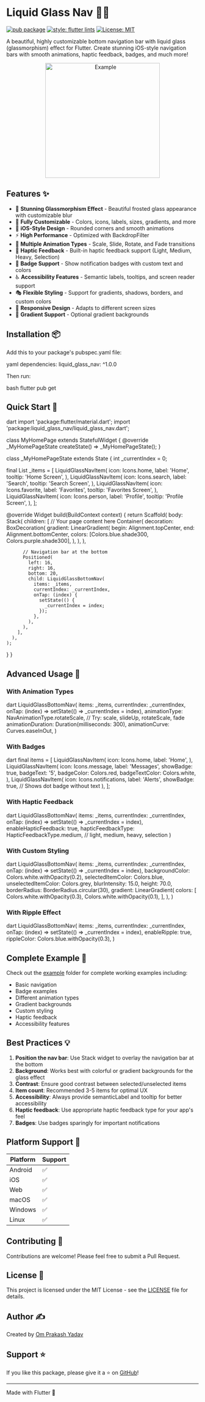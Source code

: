 # Liquid Glass Nav 🌊✨

[![pub package](https://img.shields.io/pub/v/liquid_glass_nav.svg)](https://pub.dev/packages/liquid_glass_nav)
[![style: flutter lints](https://img.shields.io/badge/style-flutter__lints-blue)](https://pub.dev/packages/flutter_lints)
[![License: MIT](https://img.shields.io/badge/License-MIT-green.svg)](https://opensource.org/licenses/MIT)

A beautiful, highly customizable bottom navigation bar with liquid glass (glassmorphism) effect for Flutter. Create stunning iOS-style navigation bars with smooth animations, haptic feedback, badges, and much more!

<p align="center">
  <img src="https://raw.githubusercontent.com/om-prakash-yadav/liquid-glass-navigation/main/screenshots/example.gif" alt="Example" width="300"/>
</p>

## Features ✨

- 🎨 **Stunning Glassmorphism Effect** - Beautiful frosted glass appearance with customizable blur
- 🎯 **Fully Customizable** - Colors, icons, labels, sizes, gradients, and more
- 📱 **iOS-Style Design** - Rounded corners and smooth animations
- ⚡ **High Performance** - Optimized with BackdropFilter
- 🔄 **Multiple Animation Types** - Scale, Slide, Rotate, and Fade transitions
- 📳 **Haptic Feedback** - Built-in haptic feedback support (Light, Medium, Heavy, Selection)
- 🔔 **Badge Support** - Show notification badges with custom text and colors
- ♿ **Accessibility Features** - Semantic labels, tooltips, and screen reader support
- 🎭 **Flexible Styling** - Support for gradients, shadows, borders, and custom colors
- 📐 **Responsive Design** - Adapts to different screen sizes
- 🌈 **Gradient Support** - Optional gradient backgrounds

## Installation 📦

Add this to your package's pubspec.yaml file:

yaml
dependencies:
  liquid_glass_nav: ^1.0.0


Then run:

bash
flutter pub get


## Quick Start 🚀

dart
import 'package:flutter/material.dart';
import 'package:liquid_glass_nav/liquid_glass_nav.dart';

class MyHomePage extends StatefulWidget {
  @override
  _MyHomePageState createState() => _MyHomePageState();
}

class _MyHomePageState extends State<MyHomePage> {
  int _currentIndex = 0;
  
  final List<LiquidGlassNavItem> _items = [
    LiquidGlassNavItem(
      icon: Icons.home,
      label: 'Home',
      tooltip: 'Home Screen',
    ),
    LiquidGlassNavItem(
      icon: Icons.search,
      label: 'Search',
      tooltip: 'Search Screen',
    ),
    LiquidGlassNavItem(
      icon: Icons.favorite,
      label: 'Favorites',
      tooltip: 'Favorites Screen',
    ),
    LiquidGlassNavItem(
      icon: Icons.person,
      label: 'Profile',
      tooltip: 'Profile Screen',
    ),
  ];

  @override
  Widget build(BuildContext context) {
    return Scaffold(
      body: Stack(
        children: [
          // Your page content here
          Container(
            decoration: BoxDecoration(
              gradient: LinearGradient(
                begin: Alignment.topCenter,
                end: Alignment.bottomCenter,
                colors: [Colors.blue.shade300, Colors.purple.shade300],
              ),
            ),
          ),
          
          // Navigation bar at the bottom
          Positioned(
            left: 16,
            right: 16,
            bottom: 20,
            child: LiquidGlassBottomNav(
              items: _items,
              currentIndex: _currentIndex,
              onTap: (index) {
                setState(() {
                  _currentIndex = index;
                });
              },
            ),
          ),
        ],
      ),
    );
  }
}


## Advanced Usage 🎨

### With Animation Types

dart
LiquidGlassBottomNav(
  items: _items,
  currentIndex: _currentIndex,
  onTap: (index) => setState(() => _currentIndex = index),
  animationType: NavAnimationType.rotateScale, // Try: scale, slideUp, rotateScale, fade
  animationDuration: Duration(milliseconds: 300),
  animationCurve: Curves.easeInOut,
)


### With Badges

dart
final items = [
  LiquidGlassNavItem(
    icon: Icons.home,
    label: 'Home',
  ),
  LiquidGlassNavItem(
    icon: Icons.message,
    label: 'Messages',
    showBadge: true,
    badgeText: '5',
    badgeColor: Colors.red,
    badgeTextColor: Colors.white,
  ),
  LiquidGlassNavItem(
    icon: Icons.notifications,
    label: 'Alerts',
    showBadge: true, // Shows dot badge without text
  ),
];


### With Haptic Feedback

dart
LiquidGlassBottomNav(
  items: _items,
  currentIndex: _currentIndex,
  onTap: (index) => setState(() => _currentIndex = index),
  enableHapticFeedback: true,
  hapticFeedbackType: HapticFeedbackType.medium, // light, medium, heavy, selection
)


### With Custom Styling

dart
LiquidGlassBottomNav(
  items: _items,
  currentIndex: _currentIndex,
  onTap: (index) => setState(() => _currentIndex = index),
  backgroundColor: Colors.white.withOpacity(0.2),
  selectedItemColor: Colors.blue,
  unselectedItemColor: Colors.grey,
  blurIntensity: 15.0,
  height: 70.0,
  borderRadius: BorderRadius.circular(30),
  gradient: LinearGradient(
    colors: [
      Colors.white.withOpacity(0.3),
      Colors.white.withOpacity(0.1),
    ],
  ),
)


### With Ripple Effect

dart
LiquidGlassBottomNav(
  items: _items,
  currentIndex: _currentIndex,
  onTap: (index) => setState(() => _currentIndex = index),
  enableRipple: true,
  rippleColor: Colors.blue.withOpacity(0.3),
)


## Complete Example 📱

Check out the [example](example/) folder for complete working examples including:

- Basic navigation
- Badge examples
- Different animation types
- Gradient backgrounds
- Custom styling
- Haptic feedback
- Accessibility features

## Best Practices 💡

1. **Position the nav bar**: Use Stack widget to overlay the navigation bar at the bottom
2. **Background**: Works best with colorful or gradient backgrounds for the glass effect
3. **Contrast**: Ensure good contrast between selected/unselected items
4. **Item count**: Recommended 3-5 items for optimal UX
5. **Accessibility**: Always provide semanticLabel and tooltip for better accessibility
6. **Haptic feedback**: Use appropriate haptic feedback type for your app's feel
7. **Badges**: Use badges sparingly for important notifications

## Platform Support 🎯

| Platform | Support |
|----------|---------|
| Android | ✅ |
| iOS | ✅ |
| Web | ✅ |
| macOS | ✅ |
| Windows | ✅ |
| Linux | ✅ |

## Contributing 🤝

Contributions are welcome! Please feel free to submit a Pull Request.

## License 📄

This project is licensed under the MIT License - see the [LICENSE](LICENSE) file for details.

## Author ✍️

Created by [Om Prakash Yadav](https://github.com/om-prakash-yadav)

## Support ⭐

If you like this package, please give it a ⭐ on [GitHub](https://github.com/om-prakash-yadav/liquid-glass-navigation)!

---

Made with Flutter 💙
